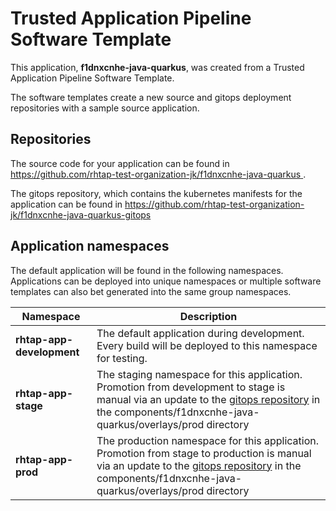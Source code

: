 # Trusted Application Pipeline Software Template

This application, **f1dnxcnhe-java-quarkus**, was created from a Trusted Application Pipeline Software Template.

The software templates create a new source and gitops deployment repositories with a sample source application. 

## Repositories

The source code for your application can be found in [https://github.com/rhtap-test-organization-jk/f1dnxcnhe-java-quarkus ](https://github.com/rhtap-test-organization-jk/f1dnxcnhe-java-quarkus ).
 
The gitops repository, which contains the kubernetes manifests for the application can be found in 
[https://github.com/rhtap-test-organization-jk/f1dnxcnhe-java-quarkus-gitops ](https://github.com/rhtap-test-organization-jk/f1dnxcnhe-java-quarkus-gitops ) 

## Application namespaces 

The default application will be found in the following namespaces. Applications can be deployed into unique namespaces or multiple software templates can also bet generated into the same group namespaces.  

|  Namespace   |  Description   |  
| -------- | -------- |   
| **rhtap-app-development** | The default application during development. Every build will be deployed to this namespace for testing. | 
| **rhtap-app-stage** | The staging namespace for this application. Promotion from development to stage is manual via an update to the [gitops repository](https://github.com/rhtap-test-organization-jk/f1dnxcnhe-java-quarkus-gitops ) in the components/f1dnxcnhe-java-quarkus/overlays/prod directory |  
| **rhtap-app-prod** | The production namespace for this application. Promotion from stage to production is manual via an update to the [gitops repository](https://github.com/rhtap-test-organization-jk/f1dnxcnhe-java-quarkus-gitops ) in the components/f1dnxcnhe-java-quarkus/overlays/prod directory | 